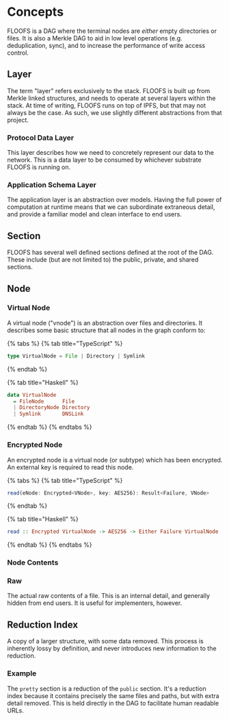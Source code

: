 # Concepts

FLOOFS is a DAG where the terminal nodes are _either_ empty directories or files. It is also a Merkle DAG to aid in low level operations \(e.g. deduplication, sync\), and to increase the performance of write access control.

## Layer

The term "layer" refers exclusively to the stack. FLOOFS is built up from Merkle linked structures, and needs to operate at several layers within the stack. At time of writing, FLOOFS runs on top of IPFS, but that may not always be the case. As such, we use slightly different abstractions from that project.

### Protocol Data Layer

This layer describes how we need to concretely represent our data to the network. This is a data layer to be consumed by whichever substrate FLOOFS is running on.

### Application Schema Layer

The application layer is an abstraction over models. Having the full power of computation at runtime means that we can subordinate extraneous detail, and provide a familiar model and clean interface to end users.

## Section

FLOOFS has several well defined sections defined at the root of the DAG. These include \(but are not limited to\) the public, private, and shared sections.

## Node 

### Virtual Node

A virtual node \("vnode"\) is an abstraction over files and directories. It describes some basic structure that all nodes in the graph conform to:

{% tabs %}
{% tab title="TypeScript" %}
```typescript
type VirtualNode = File | Directory | Symlink
```
{% endtab %}

{% tab title="Haskell" %}
```haskell
data VirtualNode
  = FileNode      File
  | DirectoryNode Directory
  | Symlink       DNSLink
```
{% endtab %}
{% endtabs %}

### Encrypted Node

An encrypted node is a virtual node \(or subtype\) which has been encrypted. An external key is required to read this node.

{% tabs %}
{% tab title="TypeScript" %}
```typescript
read(eNode: Encrypted<VNode>, key: AES256): Result<Failure, VNode>
```
{% endtab %}

{% tab title="Haskell" %}
```haskell
read :: Encrypted VirtualNode -> AES256 -> Either Failure VirtualNode
```
{% endtab %}
{% endtabs %}

### Node Contents

### Raw

The actual raw contents of a file. This is an internal detail, and generally hidden from end users. It is useful for implementers, however.

## Reduction Index

A copy of a larger structure, with some data removed. This process is inherently lossy by definition, and never introduces new information to the reduction.

### Example

The `pretty` section is a reduction of the `public` section. It's a reduction index because it contains precisely the same files and paths, but with extra detail removed. This is held directly in the DAG to facilitate human readable URLs.

